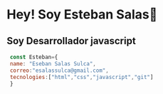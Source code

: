 <h1> Hey! Soy Esteban Salas👋   </h1>
 <h2>   Soy Desarrollador javascript </h2>

```js
 const Esteban={
 name: "Eseban Salas Sulca",
 correo:"esalassulca@gmail.com",
 tecnologies:["html","css","javascript","git"]
 }
 
```

